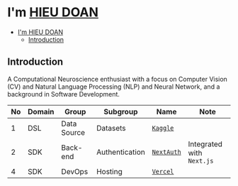 # I'm [HIEU DOAN](https://hieudoanm.vercel.app)

- [I'm HIEU DOAN](#im-hieu-doan)
  - [Introduction](#introduction)

## Introduction

A Computational Neuroscience enthusiast with a focus on Computer Vision (CV) and Natural Language Processing (NLP) and Neural Network, and a background in Software Development.

| No  | Domain | Group       | Subgroup       | Name                    | Note                      |
| --- | ------ | ----------- | -------------- | ----------------------- | ------------------------- |
| 1   | DSL    | Data Source | Datasets       | [`Kaggle`][kaggle]      |                           |
| 2   | SDK    | Back-end    | Authentication | [`NextAuth`][next-auth] | Integrated with `Next.js` |
| 4   | SDK    | DevOps      | Hosting        | [`Vercel`][vercel]      |                           |

[kaggle]: https://www.kaggle.com/
[next-auth]: https://next-auth.js.org/
[vercel]: https://vercel.com/
